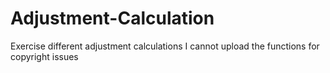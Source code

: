 # Adjustment-Calculation
Exercise 
different adjustment calculations
I cannot upload the functions for copyright issues
